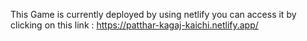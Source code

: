 This Game is currently deployed by using netlify
you can access it by clicking on this link : https://patthar-kagaj-kaichi.netlify.app/
